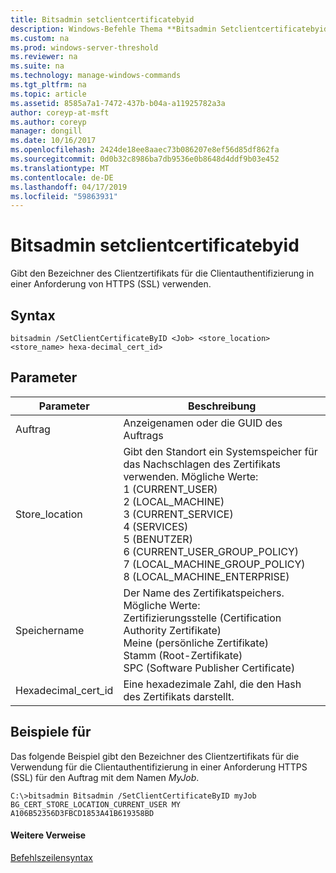 ```yaml
---
title: Bitsadmin setclientcertificatebyid
description: Windows-Befehle Thema **Bitsadmin Setclientcertificatebyid** gibt den Bezeichner des Clientzertifikats für die Clientauthentifizierung in einer Anforderung von HTTPS (SSL) verwenden.
ms.custom: na
ms.prod: windows-server-threshold
ms.reviewer: na
ms.suite: na
ms.technology: manage-windows-commands
ms.tgt_pltfrm: na
ms.topic: article
ms.assetid: 8585a7a1-7472-437b-b04a-a11925782a3a
author: coreyp-at-msft
ms.author: coreyp
manager: dongill
ms.date: 10/16/2017
ms.openlocfilehash: 2424de18ee8aaec73b086207e8ef56d85df862fa
ms.sourcegitcommit: 0d0b32c8986ba7db9536e0b8648d4ddf9b03e452
ms.translationtype: MT
ms.contentlocale: de-DE
ms.lasthandoff: 04/17/2019
ms.locfileid: "59863931"
---
```

# <a name="bitsadmin-setclientcertificatebyid"></a>Bitsadmin setclientcertificatebyid



Gibt den Bezeichner des Clientzertifikats für die Clientauthentifizierung in einer Anforderung von HTTPS (SSL) verwenden.

## <a name="syntax"></a>Syntax

```
bitsadmin /SetClientCertificateByID <Job> <store_location> <store_name> hexa-decimal_cert_id>
```

## <a name="parameters"></a>Parameter

|Parameter|Beschreibung|
|---------|-----------|
|Auftrag|Anzeigenamen oder die GUID des Auftrags|
|Store_location|Gibt den Standort ein Systemspeicher für das Nachschlagen des Zertifikats verwenden. Mögliche Werte:</br>1 (CURRENT_USER)</br>2 (LOCAL_MACHINE)</br>3 (CURRENT_SERVICE)</br>4 (SERVICES)</br>5 (BENUTZER)</br>6 (CURRENT_USER_GROUP_POLICY)</br>7 (LOCAL_MACHINE_GROUP_POLICY)</br>8 (LOCAL_MACHINE_ENTERPRISE)|
|Speichername|Der Name des Zertifikatspeichers. Mögliche Werte:</br>Zertifizierungsstelle (Certification Authority Zertifikate)</br>Meine (persönliche Zertifikate)</br>Stamm (Root-Zertifikate)</br>SPC (Software Publisher Certificate)|
|Hexadecimal_cert_id|Eine hexadezimale Zahl, die den Hash des Zertifikats darstellt.|

## <a name="BKMK_examples"></a>Beispiele für

Das folgende Beispiel gibt den Bezeichner des Clientzertifikats für die Verwendung für die Clientauthentifizierung in einer Anforderung HTTPS (SSL) für den Auftrag mit dem Namen *MyJob*.
```
C:\>bitsadmin Bitsadmin /SetClientCertificateByID myJob BG_CERT_STORE_LOCATION_CURRENT_USER MY A106B52356D3FBCD1853A41B619358BD 
```

#### <a name="additional-references"></a>Weitere Verweise

[Befehlszeilensyntax](command-line-syntax-key.md)